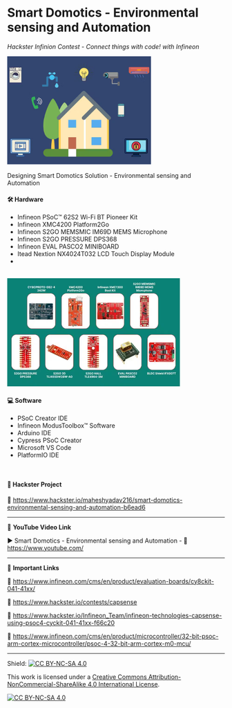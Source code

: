 # Smart Domotics - Environmental sensing and Automation
*Hackster Infinion Contest - Connect things with code! with Infineon*  
  
<img src="/Images/conthings.jpg" height="250" >
  

Designing Smart Domotics Solution - Environmental sensing and Automation  


#### 🛠 Hardware  
- Infineon PSoC™ 62S2 Wi-Fi BT Pioneer Kit  
- Infineon XMC4200 Platform2Go  
- Infineon S2GO MEMSMIC IM69D MEMS Microphone  
- Infineon S2GO PRESSURE DPS368  
- Infineon EVAL PASCO2 MINIBOARD  
- Itead Nextion NX4024T032 LCD Touch Display Module  
- 
</br>

<img src="/Images/kit.jpg" height="250" >  

#### 💻 Software  
- PSoC Creator IDE  
- Infineon ModusToolbox™ Software  
- Arduino IDE  
- Cypress PSoC Creator  
- Microsoft VS Code  
- PlatformIO IDE  
</br>

#### 📜 Hackster Project  
🔗 https://www.hackster.io/maheshyadav216/smart-domotics-environmental-sensing-and-automation-b6ead6  

------------------------------------------------------------------------------------------------------

📕 **YouTube Video Link**  

▶️ Smart Domotics - Environmental sensing and Automation - 🔗 https://www.youtube.com/ 

-------------------------------------------------------------------------------------------------------
📒 **Important Links**  
 
🔗 https://www.infineon.com/cms/en/product/evaluation-boards/cy8ckit-041-41xx/  

🔗 https://www.hackster.io/contests/capsense  

🔗 https://www.hackster.io/Infineon_Team/infineon-technologies-capsense-using-psoc4-cyckit-041-41xx-f66c20  

🔗 https://www.infineon.com/cms/en/product/microcontroller/32-bit-psoc-arm-cortex-microcontroller/psoc-4-32-bit-arm-cortex-m0-mcu/  

------------------------------------------------------------------------------------------  

Shield: [![CC BY-NC-SA 4.0][cc-by-nc-sa-shield]][cc-by-nc-sa]

This work is licensed under a
[Creative Commons Attribution-NonCommercial-ShareAlike 4.0 International License][cc-by-nc-sa].

[![CC BY-NC-SA 4.0][cc-by-nc-sa-image]][cc-by-nc-sa]

[cc-by-nc-sa]: http://creativecommons.org/licenses/by-nc-sa/4.0/
[cc-by-nc-sa-image]: https://licensebuttons.net/l/by-nc-sa/4.0/88x31.png
[cc-by-nc-sa-shield]: https://img.shields.io/badge/License-CC%20BY--NC--SA%204.0-lightgrey.svg

